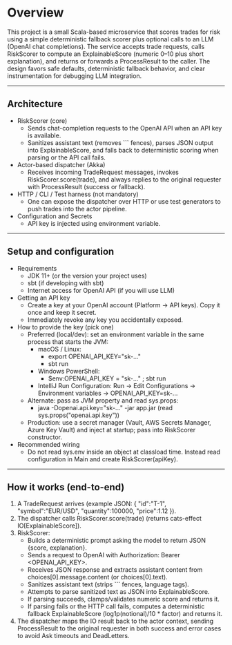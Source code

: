 # Overview

This project is a small Scala-based microservice that scores trades for risk using a simple deterministic fallback scorer plus optional calls to an LLM (OpenAI chat completions). The service accepts trade requests, calls RiskScorer to compute an ExplainableScore (numeric 0–10 plus short explanation), and returns or forwards a ProcessResult to the caller. The design favors safe defaults, deterministic fallback behavior, and clear instrumentation for debugging LLM integration.

---

## Architecture

- RiskScorer (core)
    - Sends chat-completion requests to the OpenAI API when an API key is available.
    - Sanitizes assistant text (removes ``` fences), parses JSON output into ExplainableScore, and falls back to deterministic scoring when parsing or the API call fails.
- Actor-based dispatcher (Akka)
    - Receives incoming TradeRequest messages, invokes RiskScorer.score(trade), and always replies to the original requester with ProcessResult (success or fallback).
- HTTP / CLI / Test harness (not mandatory)
    - One can expose the dispatcher over HTTP or use test generators to push trades into the actor pipeline.
- Configuration and Secrets
    - API key is injected using environment variable.

---

## Setup and configuration

- Requirements
    - JDK 11+ (or the version your project uses)
    - sbt (if developing with sbt)
    - Internet access for OpenAI API (if you will use LLM)
- Getting an API key
    - Create a key at your OpenAI account (Platform → API keys). Copy it once and keep it secret.
    - Immediately revoke any key you accidentally exposed.
- How to provide the key (pick one)
    - Preferred (local/dev): set an environment variable in the same process that starts the JVM:
      - macOS / Linux:
        - export OPENAI_API_KEY="sk-..."
        - sbt run
      - Windows PowerShell:
        - $env:OPENAI_API_KEY = "sk-..." ; sbt run
      - IntelliJ Run Configuration: Run → Edit Configurations → Environment variables → OPENAI_API_KEY=sk-...
    - Alternate: pass as JVM property and read sys.props:
      - java -Dopenai.api.key="sk-..." -jar app.jar (read sys.props("openai.api.key"))  
    - Production: use a secret manager (Vault, AWS Secrets Manager, Azure Key Vault) and inject at startup; pass into RiskScorer constructor.
- Recommended wiring
    - Do not read sys.env inside an object at classload time. Instead read configuration in Main and create RiskScorer(apiKey).

---

## How it works (end-to-end)

1. A TradeRequest arrives (example JSON: { "id":"T-1", "symbol":"EUR/USD", "quantity":100000, "price":1.12 }).
2. The dispatcher calls RiskScorer.score(trade) (returns cats-effect IO[ExplainableScore]).
3. RiskScorer:
    - Builds a deterministic prompt asking the model to return JSON {score, explanation}.
    - Sends a request to OpenAI with Authorization: Bearer <OPENAI_API_KEY>.
    - Receives JSON response and extracts assistant content from choices[0].message.content (or choices[0].text).
    - Sanitizes assistant text (strips ``` fences, language tags).
    - Attempts to parse sanitized text as JSON into ExplainableScore.
    - If parsing succeeds, clamps/validates numeric score and returns it.
    - If parsing fails or the HTTP call fails, computes a deterministic fallback ExplainableScore (log1p(notional)/10 * factor) and returns it.
4. The dispatcher maps the IO result back to the actor context, sending ProcessResult to the original requester in both success and error cases to avoid Ask timeouts and DeadLetters.